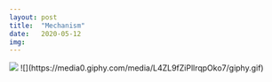 ```yaml
---
layout: post
title:  "Mechanism"
date:   2020-05-12
img:
---
```


<img src="{{site.baseurl}}/assets/img/DesignImages/mech1.jpg">
![](https://media0.giphy.com/media/L4ZL9fZiPllrqpOko7/giphy.gif)
